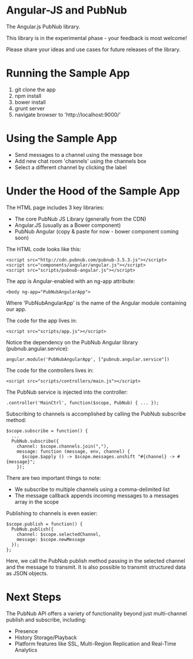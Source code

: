 Angular-JS and PubNub
=========================
The Angular.js PubNub library.

This library is in the experimental phase - your feedback is most welcome!

Please share your ideas and use cases for future releases of the library.


# Running the Sample App

1. git clone the app
1. npm install
1. bower install
1. grunt server
1. navigate browser to 'http://localhost:9000/'


# Using the Sample App

* Send messages to a channel using the message box
* Add new chat room 'channels' using the channels box
* Select a different channel by clicking the label


# Under the Hood of the Sample App

The HTML page includes 3 key libraries:

* The core PubNub JS Library (generally from the CDN)
* Angular.JS (usually as a Bower component)
* PubNub Angular (copy & paste for now - bower component coming soon)

The HTML code looks like this:

    <script src="http://cdn.pubnub.com/pubnub-3.5.3.js"></script>
    <script src="components/angular/angular.js"></script>
    <script src="scripts/pubnub-angular.js"></script>


The app is Angular-enabled with an ng-app attribute:

    <body ng-app="PubNubAngularApp">
    
Where 'PubNubAngularApp' is the name of the Angular module containing our app.

The code for the app lives in:

    <script src="scripts/app.js"></script>

Notice the dependency on the PubNub Angular library (pubnub.angular.service):

    angular.module('PubNubAngularApp', ["pubnub.angular.service"])

The code for the controllers lives in:

    <script src="scripts/controllers/main.js"></script>

The PubNub service is injected into the controller:

    .controller('MainCtrl', function($scope, PubNub) { ... });

Subscribing to channels is accomplished by calling the PubNub subscribe method:

    $scope.subscribe = function() {
      ...
      PubNub.subscribe({
        channel: $scope.channels.join(","),
        message: function (message, env, channel) {
          $scope.$apply () -> $scope.messages.unshift "#{channel} -> #{message}";
        });

There are two important things to note:

* We subscribe to multiple channels using a comma-delimited list
* The message callback appends incoming messages to a messages array in the scope


Publishing to channels is even easier:

    $scope.publish = function() {
      PubNub.publish({
        channel: $scope.selectedChannel,
        message: $scope.newMessage
      });
    };

Here, we call the PubNub publish method passing in the selected channel
and the message to transmit. It is also possible to transmit structured
data as JSON objects.

# Next Steps

The PubNub API offers a variety of functionality beyond just multi-channel
publish and subscribe, including:

* Presence
* History Storage/Playback
* Platform features like SSL, Multi-Region Replication and Real-Time Analytics


